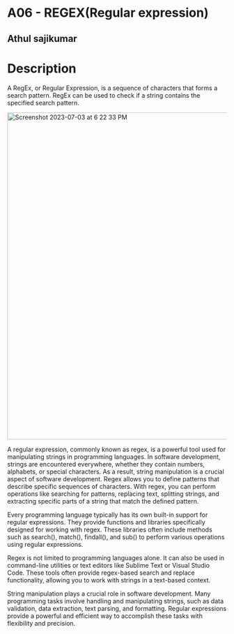 # A06 - REGEX(Regular expression)
## Athul sajikumar



# Description
A RegEx, or Regular Expression, is a sequence of characters that forms a search pattern.
RegEx can be used to check if a string contains the specified search pattern.


<img width="750" alt="Screenshot 2023-07-03 at 6 22 33 PM" src="https://github.com/ATHUL107/4883-SoftwareTools-Sajikumar/assets/135656232/4917d317-f48e-4aed-aac3-e3ed0317e22e">

A regular expression, commonly known as regex, is a powerful tool used for manipulating strings in programming languages. In software development, strings are encountered everywhere, whether they contain numbers, alphabets, or special characters. As a result, string manipulation is a crucial aspect of software development.
Regex allows you to define patterns that describe specific sequences of characters. With regex, you can perform operations like searching for patterns, replacing text, splitting strings, and extracting specific parts of a string that match the defined pattern.

Every programming language typically has its own built-in support for regular expressions. They provide functions and libraries specifically designed for working with regex. These libraries often include methods such as search(), match(), findall(), and sub() to perform various operations using regular expressions.

Regex is not limited to programming languages alone. It can also be used in command-line utilities or text editors like Sublime Text or Visual Studio Code. These tools often provide regex-based search and replace functionality, allowing you to work with strings in a text-based context.

String manipulation plays a crucial role in software development. Many programming tasks involve handling and manipulating strings, such as data validation, data extraction, text parsing, and formatting. Regular expressions provide a powerful and efficient way to accomplish these tasks with flexibility and precision.

